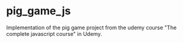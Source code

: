 # pig_game_js
Implementation of the pig game project from the udemy course "The complete javascript course" in Udemy.

